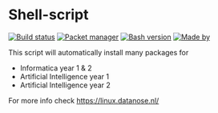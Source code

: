 # Shell-script

[![Build status](https://i.imgur.com/bZag5zT.png)]()
[![Packet manager](https://i.imgur.com/ot9wyia.png)]()
[![Bash version](https://i.imgur.com/ZsjtDis.png)]()
[![Made by](https://i.imgur.com/glZaFDi.png)]()


This script will automatically install many packages for
- Informatica year 1 & 2
- Artificial Intelligence year 1
- Artificial Intelligence year 2

For more info check https://linux.datanose.nl/
